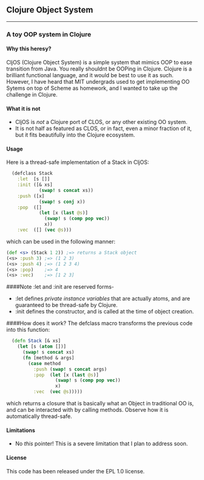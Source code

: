 ## Clojure Object System
------------------------
### A toy OOP system in Clojure

#### Why this heresy?
CljOS (Clojure Object System) is a simple system that mimics OOP to ease transition from Java. You really shouldnt be OOPing in Clojure. Clojure is a brilliant functional language, and it would be best to use it as such. However, I have heard that MIT undergrads used to get implementing OO Sytems on top of Scheme as homework, and I wanted to take up the challenge in Clojure.

#### What it is not
* CljOS is *not* a Clojure port of CLOS, or any other existing OO system.
* It is not half as featured as CLOS, or in fact, even a minor fraction of it, but it fits beautifully into the Clojure ecosystem.

#### Usage
Here is a thread-safe implementation of a Stack in CljOS:

```clojure
  (defclass Stack
    :let  [s []]
    :init ([& xs]
            (swap! s concat xs))
    :push ([x]
            (swap! s conj x))
    :pop  ([]
            (let [x (last @s)]
              (swap! s (comp pop vec))
              x))
    :vec  ([] (vec @s)))
```
which can be used in the following manner:

```clojure
(def <s> (Stack 1 2)) ;=> returns a Stack object
(<s> :push 3) ;=> (1 2 3)
(<s> :push 4) ;=> (1 2 3 4)
(<s> :pop)    ;=> 4
(<s> :vec)    ;=> [1 2 3]
```

####Note
:let and :init are reserved forms-
* :let  defines *private instance variables* that are actually atoms, and are guaranteed to be thread-safe by Clojure.
* :init defines the constructor, and is called at the time of object creation.

####How does it work?
The defclass macro transforms the previous code into this function:

```clojure
  (defn Stack [& xs]
    (let [s (atom [])]
      (swap! s concat xs)
      (fn [method & args]
        (case method
          :push (swap! s concat args)
          :pop  (let [x (last @s)]
                  (swap! s (comp pop vec))
                  x)
          :vec  (vec @s)))))
```
which returns a closure that is basically what an Object in traditional OO is, and can be interacted with by calling methods. Observe how it is automatically thread-safe.

#### Limitations
* No *this* pointer! This is a severe limitation that I plan to address soon.

#### License
This code has been released under the EPL 1.0 license.
